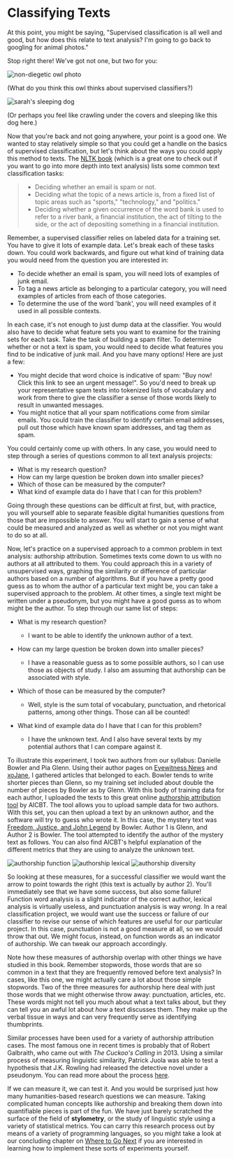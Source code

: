 # Classifying Texts

At this point, you might be saying, "Supervised classification is all well and good, but how does this relate to text analysis? I'm going to go back to googling for animal photos."

Stop right there! We've got not one, but two for you:

![non-diegetic owl photo](/assets/classifiers/owl.jpg)

\(What do you think this owl thinks about supervised classifiers?\)

![sarah's sleeping dog](/assets/classifiers/sleepingstarbuck.jpg)

\(Or perhaps you feel like crawling under the covers and sleeping like this dog here.\)

Now that you're back and not going anywhere, your point is a good one. We wanted to stay relatively simple so that you could get a handle on the basics of supervised classification, but let's think about the ways you could apply this method to texts. The [NLTK book](http://www.nltk.org/book/ch06.html) \(which is a great one to check out if you want to go into more depth into text analysis\) lists some common text classification tasks:

> * Deciding whether an email is spam or not.
> * Deciding what the topic of a news article is, from a fixed list of topic areas such as "sports," "technology," and "politics."
> * Deciding whether a given occurrence of the word bank is used to refer to a river bank, a financial institution, the act of tilting to the side, or the act of depositing something in a financial institution.

Remember, a supervised classifier relies on labeled data for a training set. You have to give it lots of example data. Let's break each of these tasks down. You could work backwards, and figure out what kind of training data you would need from the question you are interested in:

* To decide whether an email is spam, you will need lots of examples of junk email.
* To tag a news article as belonging to a particular category, you will need examples of articles from each of those categories.
* To determine the use of the word 'bank', you will need examples of it used in all possible contexts. 

In each case, it's not enough to just dump data at the classifier. You would also have to decide what feature sets you want to examine for the training sets for each task. Take the task of building a spam filter. To determine whether or not a text is spam, you would need to decide what features you find to be indicative of junk mail. And you have many options! Here are just a few:

* You might decide that word choice is indicative of spam: "Buy now! Click this link to see an urgent message!". So you'd need to break up your representative spam texts into tokenized lists of vocabulary and work from there to give the classifier a sense of those words likely to result in unwanted messages.
* You might notice that all your spam notifications come from similar emails. You could train the classifier to identify certain email addresses, pull out those which have known spam addresses, and tag them as spam.

You could certainly come up with others. In any case, you would need to step through a series of questions common to all text analysis projects: 

* What is my research question?
* How can my large question be broken down into smaller pieces?
* Which of those can be measured by the computer?
* What kind of example data do I have that I can for this problem?

Going through these questions can be difficult at first, but, with practice, you will yourself able to separate feasible digital humanities questions from those that are impossible to answer. You will start to gain a sense of what could be measured and analyzed as well as whether or not you might want to do so at all.


Now, let's practice on a supervised approach to a common problem in text analysis: authorship attribution. Sometimes texts come down to us with no authors at all attributed to them. You could approach this in a variety of unsupervised ways, graphing the similarity or difference of particular authors based on a number of algorithms. But if you have a pretty good guess as to whom the author of a particular text might be, you can take a supervised approach to the problem. At other times, a single text might be written under a pseudonym, but you might have a good guess as to whom might be the author. To step through our same list of steps:

* What is my research question?
    * I want to be able to identify the unknown author of a text.

* How can my large question be broken down into smaller pieces?
    * I have a reasonable guess as to some possible authors, so I can use those as objects of study. I also am assuming that authorship can be associated with style.

* Which of those can be measured by the computer?
    * Well, style is the sum total of vocabulary, punctuation, and rhetorical patterns, among other things. Those can all be counted!

* What kind of example data do I have that I can for this problem?
    * I have the unknown text. And I also have several texts by my potential authors that I can compare against it.

To illustrate this experiment, I took two authors from our syllabus: Danielle Bowler and Pia Glenn. Using their author pages on [Eyewitness News](http://ewn.co.za/Contributors/Danielle-Bowler) and [xoJane](http://www.xojane.com/author/pia-glenn), I gathered articles that belonged to each. Bowler tends to write shorter pieces than Glenn, so my training set included about double the number of pieces by Bowler as by Glenn. With this body of training data for each author, I uploaded the texts to this great online [authorship attribution tool](http://aicbt.com/authorship-attribution/online-software/)
by AICBT. The tool allows you to upload sample data for two authors. With this set, you can then upload a text by an unknown author, and the software will try to guess who wrote it. In this case, the mystery text was [Freedom, Justice, and John Legend](http://ewn.co.za/2015/02/23/OPINION-Danielle-Bowler-Freedom-justice-and-John-Legend) by Bowler. Author 1 is Glenn, and Author 2 is Bowler. The tool attempted to identify the author of the mystery text as follows. You can also find AICBT's helpful explanation of the different metrics that they are using to analyze the unknown text.

![authorship function](/assets/classifiers/authorship-function.jpg)
![authorship lexical](/assets/classifiers/authorship-lexical.jpg)
![authorship diversity](/assets/classifiers/authorship-punctuation.jpg)

So looking at these measures, for a successful classifier we would want the arrow to point towards the right (this text is actually by author 2). You'll immediately see that we have some success, but also some failure! Function word analysis is a slight indicator of the correct author, lexical analysis is virtually useless, and punctuation analysis is way *wrong*. In a real classification project, we would want use the success or failure of our classifier to revise our sense of which features are useful for our particular project. In this case, punctuation is not a good measure at all, so we would throw that out. We might focus, instead, on function words as an indicator of authorship. We can tweak our approach accordingly.

Note how these measures of authorship overlap with other things we have studied in this book. Remember stopwords, those words that are so common in a text that they are frequently removed before text analysis? In cases, like this one, we might actually care a lot about those simple stopwords. Two of the three measures for authorship here deal with just those words that we might otherwise throw away: punctuation, articles, etc. These words might not tell you much about what a text talks about, but they can tell you an awful lot about *how* a text discusses them. They make up the verbal tissue in ways and can very frequently serve as identifying thumbprints. 

Similar processes have been used for a variety of authorship attribution cases. The most famous one in recent times is probably that of Robert Galbraith, who came out with *The Cuckoo's Calling* in 2013. Using a similar process of measuring linguistic similarity, Patrick Juola was able to test a hypothesis that J.K. Rowling had released the detective novel under a pseudonym. You can read more about the process [here](http://www.scientificamerican.com/article/how-a-computer-program-helped-show-jk-rowling-write-a-cuckoos-calling/). 

If we can measure it, we can test it. And you would be surprised just how many humanities-based research questions we can measure. Taking complicated human concepts like authorship and breaking them down into quantifiable pieces is part of the fun. We have just barely scratched the surface of the field of **stylometry**, or the study of linguistic style using a variety of statistical metrics. You can carry this research process out by means of a variety of programming languages, so you might take a look at our concluding chapter on [Where to Go Next](/conclusion/where-to-go.md) if you are interested in learning how to implement these sorts of experiments yourself.